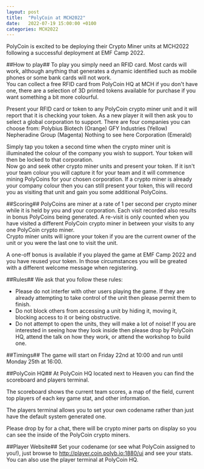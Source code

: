 ```yaml
---
layout: post
title:  "PolyCoin at MCH2022"
date:   2022-07-19 15:00:00 +0100
categories: MCH2022
---
```


PolyCoin is excited to be deploying their Crypto Miner units at MCH2022 following a successful deployment at EMF Camp 2022.


##How to play##
To play you simply need an RFID card. Most cards will work, although anything that generates a dynamic identified such as mobile phones or some bank cards will not work.  
You can collect a free RFID card from PolyCoin HQ at MCH if you don't have one, there are a selection of 3D printed tokens available for purchase if you want something a bit more colourful.

Present your RFID card or token to any PolyCoin crypto miner unit and it will report that it is checking your token. As a new player it will then ask you to select a global corporation to support.
There are four companies you can choose from:
  Polybius Biotech (Orange)
  GFY Industries (Yellow)
  Nepheradine Group (Magenta)
  Nothing to see here Corporation (Emerald)

Simply tap you token a second time when the crypto miner unit is illuminated the colour of the company you wish to support.  Your token will then be locked to that corporation.  
Now go and seek other crypto miner units and present your token.  If it isn't your team colour you will capture it for your team and it will commence mining PolyCoins for your chosen corporation.
If a crypto miner is already your company colour then you can still present your token, this will record you as visiting that unit and gain you some additional PolyCoins.

##Scoring##
PolyCoins are miner at a rate of 1 per second per crypto miner while it is held by you and your corporation.  Each visit recorded also results in bonus PolyCoins being generated. 
A re-visit is only counted when you have visited a different PolyCoin crypto miner in between your visits to any one PolyCoin crypto miner.  
Crypto miner units will ignore your token if you are the current owner of the unit or you were the last one to visit the unit.

A one-off bonus is available if you played the game at EMF Camp 2022 and you have reused your token.  In those circumstances you will be greated with a different welcome message when registering.

##Rules##
We ask that you follow these rules:
  - Please do not interfer with other users playing the game.  If they are already attempting to take control of the unit then please permit them to finish.
  - Do not block others from accessing a unit by hiding it, moving it, blocking access to it or being obstructive.
  - Do not attempt to open the units, they will make a lot of noise!  If you are interested in seeing how they look inside then please drop by PolyCoin HQ, attend the talk on how they work, or attend the workshop to build one.

##Timings##
The game will start on Friday 22nd at 10:00 and run until Monday 25th at 16:00. 

##PolyCoin HQ##
At PolyCoin HQ located next to Heaven you can find the scoreboard and players terminal.

The scoreboard shows the current team scores, a map of the field, current top players of each key game stat, and other information.

The players terminal allows you to set your own codename rather than just have the default system generated one.

Please drop by for a chat, there will be crypto miner parts on display so you can see the inside of the PolyCoin crypto miners.

##Player Website##
Set your codename (or see what PolyCoin assigned to you!), just browse to http://player.coin.polyb.io:1880/ui and see your stats.  You can also use the player terminal at PolyCoin HQ.
